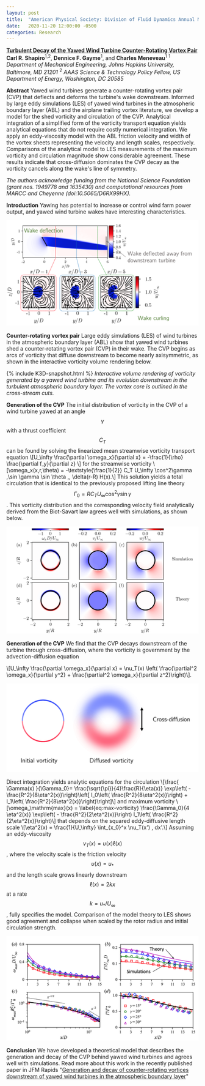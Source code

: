```yaml
---
layout: post
title:  "American Physical Society: Division of Fluid Dynamics Annual Meeting"
date:   2020-11-20 12:00:00 -0500
categories: Research
---
```

<b>[Turbulent Decay of the Yawed Wind Turbine Counter-Rotating Vortex Pair](https://meetings.aps.org/Meeting/DFD20/Session/W05.10)</b>
**Carl R. Shapiro**<sup>1,2</sup>, **Dennice F. Gayme**<sup>1</sup>, and **Charles Meneveau**<sup>1</sup>
<sup>1</sup> *Department of Mechanical Engineering, Johns Hopkins University, Baltimore, MD 21201*
<sup>2</sup> *AAAS Science & Technology Policy Fellow, US Department of Energy, Washington, DC 20585*

**Abstract**
Yawed wind turbines generate a counter-rotating vortex pair (CVP) that deflects and deforms the turbine's wake downstream. Informed by large eddy simulations (LES) of yawed wind turbines in the atmospheric boundary layer (ABL) and the airplane trailing vortex literature, we develop a model for the shed vorticity and circulation of the CVP. Analytical integration of a simplified form of the vorticity transport equation yields analytical equations that do not require costly numerical integration. We apply an eddy-viscosity model with the ABL friction velocity and width of the vortex sheets representing the velocity and length scales, respectively. Comparisons of the analytical model to LES measurements of the maximum vorticity and circulation magnitude show considerable agreement. These results indicate that cross-diffusion dominates the CVP decay as the vorticity cancels along the wake's line of symmetry.

*The authors acknowledge funding from the National Science Foundation (grant nos. 1949778 and 1635430) and computational resources from MARCC and Cheyenne (doi:10.5065/D6RX99HX).*

**Introduction**
Yawing has potential to increase or control wind farm power output, and yawed wind turbine wakes have interesting characteristics.

![Wind turbine yaw](/img/aps-yaw.png)

**Counter-rotating vortex pair**
Large eddy simulations (LES) of wind turbines in the atmospheric boundary layer (ABL) show that yawed wind turbines shed a counter-rotating vortex pair (CVP) in their wake. The CVP begins as arcs of vorticity that diffuse downstream to become nearly axisymmetric, as shown in the interactive vorticity volume rendering below.

{% include K3D-snapshot.html %}
*Interactive volume rendering of vorticity generated by a yawed wind turbine and its evolution downstream in the turbulent atmospheric boundary layer. The vortex core is outlined in the cross-stream cuts.*

**Generation of the CVP**
The initial distribution of vorticity in the CVP of a wind turbine yawed at an angle $$\gamma$$ with a thrust coefficient $$C_T$$ can be found by solving the linearized mean streamwise vorticity transport equation
\\[U_\infty \frac{\partial \omega_x}{\partial x} = -\frac{1}{\rho} \frac{\partial f_y}{\partial z} \\]
for the streamwise vorticity
\\[\omega_x(x,r,\theta) = -\textstyle{\frac{1}{2}} C_T U_\infty \cos^2\gamma \,\sin \gamma \sin \theta \,\, \delta(r-R) H(x).\\]
This solution yields a total circulation that is identical to the previously proposed lifting line theory
$$\Gamma_0 = RC_T U_\infty \cos^2 \gamma \sin \gamma$$. This vorticity distribution and the corresponding velocity field analytically derived from the Biot-Savart law agrees well with simulations, as shown below.

![Vorticity generation](/img/aps-generation.png)

**Generation of the CVP**
We find that the CVP decays downstream of the turbine through cross-diffusion, where the vorticity is government by the advection-diffusion equation

\\[U_\infty \frac{\partial \omega_x}{\partial x} = \nu_T(x) \left( \frac{\partial^2 \omega_x}{\partial y^2} + \frac{\partial^2 \omega_x}{\partial z^2}\right)\\].

![Cross-diffusion](/img/aps-cross-diffusion.png)

Direct integration yields analytic equations for the circulation
\\[\frac{ \Gamma(x) }{\Gamma_0}= \frac{\sqrt{\pi}}{4}\frac{R}{\eta(x)} \exp\left( - \frac{R^2}{8\eta^2(x)}\right)\left[ I_0\left( \frac{R^2}{8\eta^2(x)}\right) + I_1\left( \frac{R^2}{8\eta^2(x)}\right)\right]\\]
and maximum vorticity
\\[\omega_\mathrm{max}(x) =
\label{eq:max-vorticity}
 \frac{\Gamma_0}{4 \eta^2(x)} \exp\left( - \frac{R^2}{2\eta^2(x)}\right) I_1\left( \frac{R^2}{2\eta^2(x)}\right)\\]
 that depends on the squared eddy-diffusive length scale
 \\[\eta^2(x) = \frac{1}{U_\infty} \int_{x_0}^x \nu_T(x') \, dx'.\\]
 Assuming an eddy-viscosity $$\nu_T(x) = \upsilon(x) \ell(x)$$, where the velocity scale is the friction velocity $$\upsilon(x) = u_*$$ and the length scale grows linearly downstream $$\ell(x) = 2kx$$ at a rate $$k = u_* / U_\infty$$, fully specifies the model. Comparison of the model theory to LES shows good agreement and collapse when scaled by the rotor radius and initial circulation strength.

 ![CVP decay](/img/aps-decay.png)

**Conclusion**
We have developed a theoretical model that describes the generation and decay of the CVP behind yawed wind turbines and agrees well with simulations. Read more about this work in the recently published paper in JFM Rapids "[Generation and decay of counter-rotating vortices downstream of yawed wind turbines in the atmospheric boundary layer](https://doi.org/10.1017/jfm.2020.717)"
